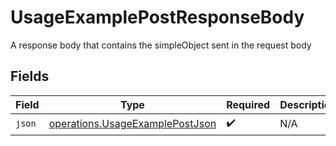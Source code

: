 # UsageExamplePostResponseBody

A response body that contains the simpleObject sent in the request body


## Fields

| Field                                                                              | Type                                                                               | Required                                                                           | Description                                                                        |
| ---------------------------------------------------------------------------------- | ---------------------------------------------------------------------------------- | ---------------------------------------------------------------------------------- | ---------------------------------------------------------------------------------- |
| `json`                                                                             | [operations.UsageExamplePostJson](../../models/operations/usageexamplepostjson.md) | :heavy_check_mark:                                                                 | N/A                                                                                |